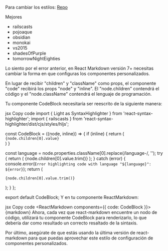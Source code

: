 Para cambiar los estilos:
[Repo](https://github.com/react-syntax-highlighter/react-syntax-highlighter/blob/master/AVAILABLE_STYLES_HLJS.MD)



Mejores 
- railscasts
- pojoaque
- obsidian
- monokai
- vs2015
- shadesOfPurple
- tomorrowNightEighties



Lo siento por el error anterior, en React Markdown versión 7+ necesitas cambiar la forma en que configuras los componentes personalizados.

En lugar de recibir "children" y "className" como props, el componente "code" recibirá los props "node" y "inline". El "node.children" contendrá el código y el "node.className" contendrá el lenguaje de programación.

Tu componente CodeBlock necesitaría ser reescrito de la siguiente manera:

jsx
Copy code
import { Light as SyntaxHighlighter } from 'react-syntax-highlighter';
import { railscasts  } from 'react-syntax-highlighter/dist/cjs/styles/hljs';

const CodeBlock = ({node, inline}) => {
  if (inline) {
    return (
      <code className={node.properties.className}>
        {node.children[0].value}
      </code>
    )
  }
  
  const language = node.properties.className[0].replace(/language-/, '');
  try {
    return (
      <SyntaxHighlighter language={language} style={railscasts}>
        {node.children[0].value.trim()}
      </SyntaxHighlighter>
    );
  } catch (error) {
    console.error(`Error highlighting code with language "${language}": ${error}`);
    return (
      <pre>
        <code className={node.properties.className}>{node.children[0].value.trim()}</code>
      </pre>
    );
  }
};

export default CodeBlock;
Y en tu componente ReactMarkdown:

jsx
Copy code
<ReactMarkdown components={{ code: CodeBlock }}>
  {markdown}
</ReactMarkdown>
Ahora, cada vez que react-markdown encuentre un nodo de código, utilizará tu componente CodeBlock para renderizarlo, lo que debería dar como resultado un correcto resaltado de la sintaxis.

Por último, asegúrate de que estás usando la última versión de react-markdown para que puedas aprovechar este estilo de configuración de componentes personalizados.